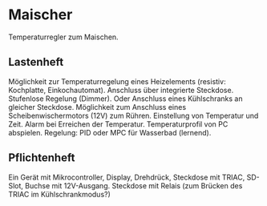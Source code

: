 # Maischer
Temperaturregler zum Maischen.

## Lastenheft
Möglichkeit zur Temperaturregelung eines Heizelements (resistiv: Kochplatte,
Einkochautomat).
Anschluss über integrierte Steckdose.
Stufenlose Regelung (Dimmer).
Oder Anschluss eines Kühlschranks an gleicher Steckdose.
Möglichkeit zum Anschluss eines Scheibenwischermotors (12V) zum Rühren.
Einstellung von Temperatur und Zeit.
Alarm bei Erreichen der Temperatur.
Temperaturprofil von PC abspielen.
Regelung: PID oder MPC für Wasserbad (lernend).

## Pflichtenheft
Ein Gerät mit Mikrocontroller, Display, Drehdrück, Steckdose mit TRIAC,
SD-Slot, Buchse mit 12V-Ausgang.
Steckdose mit Relais (zum Brücken des TRIAC im Kühlschrankmodus?)
